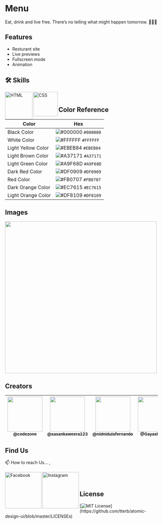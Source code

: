 # Menu

Eat, drink and live free. There’s no telling what might happen tomorrow. 🍲🍴🍻

## Features

- Resturant site
- Live previews
- Fullscreen mode
- Animation

## 🛠 Skills

<img align="left" alt="HTML" width="90px" src="https://img.shields.io/badge/HTML5-E34F26?style=for-the-badge&logo=html5&logoColor=white" />
<img align="left" alt="CSS" width="80px" src="https://img.shields.io/badge/CSS3-1572B6?style=for-the-badge&logo=css3&logoColor=white" />

</br>

## Color Reference

| Color              | Hex                                                                    |
| ------------------ | ---------------------------------------------------------------------- |
| Black Color        | ![#000000](https://via.placeholder.com/15/000000/000000.png) `#000000` |
| White Color        | ![#FFFFFF](https://via.placeholder.com/15/FFFFFF/FFFFFF.png) `#FFFFFF` |
| Light Yellow Color | ![#EBEB84](https://via.placeholder.com/15/EBEB84/EBEB84.png) `#EBEB84` |
| Light Brown Color  | ![#A37171](https://via.placeholder.com/15/A37171/A37171.png) `#A37171` |
| Light Green Color  | ![#A9F68D](https://via.placeholder.com/15/A9F68D/A9F68D.png) `#A9F68D` |
| Dark Red Color     | ![#DF0909](https://via.placeholder.com/15/DF0909/DF0909.png) `#DF0909` |
| Red Color          | ![#FB0707](https://via.placeholder.com/15/FB0707/FB0707.png) `#FB0707` |
| Dark Orange Color  | ![#EC7615](https://via.placeholder.com/15/EC7615/EC7615.png) `#EC7615` |
| Light Orange Color | ![#DF8109](https://via.placeholder.com/15/DF8109/DF8109.png) `#DF8109` |

## Images

<img width="500px" src="https://github.com/CodeZoneTech/DBroCode/blob/main/Design%2022/img/img1.png">

## Creators

| [<img src="https://github.com/CodeZoneTech.png?size=250" width="115"><br><sub>@codezone</sub>](https://github.com/CodeZoneTech) | [<img  src="https://github.com/sasankaweera123.png?size=115" width="115"><br><sub>@sasankaweera123</sub>](https://github.com/sasankaweera123) | [<img  src="https://github.com/nidnidulafernando.png?size=115" width="115"><br><sub>@nidnidulafernando</sub>](https://github.com/nidnidulafernando) | [<img src="https://github.com/Gayashani00.png?size=250" width="115"><br><sub>@Gayashani00</sub>](https://github.com/Gayashani00) |
| :-----------------------------------------------------------------------------------------------------------------------------: | :-------------------------------------------------------------------------------------------------------------------------------------------: | :-------------------------------------------------------------------------------------------------------------------------------------------------: | :------------------------------------------------------------------------------------------------------------------------------: |

## Find Us

📫 How to reach Us... , </br></br>
<a href="https://www.facebook.com/CodeZone-107084475018756/">
<img align="left" alt="Facebook" width="120px" src="https://img.shields.io/badge/Facebook-1877F2?style=for-the-badge&logo=facebook&logoColor=white" />
</a>
<a href="https://www.instagram.com/d_bro_code/">
<img align="left" alt="Instagram" width="120px" src="https://img.shields.io/badge/Instagram-E4405F?style=for-the-badge&logo=instagram&logoColor=white" />
</a>

</br>

## License

[![MIT License](https://img.shields.io/apm/l/atomic-design-ui.svg?)](https://github.com/tterb/atomic-design-ui/blob/master/LICENSEs)
